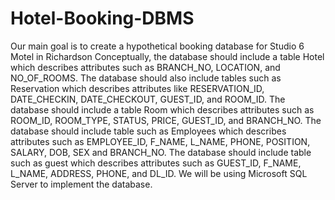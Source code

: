 # Hotel-Booking-DBMS

Our main goal is to create a hypothetical booking database for Studio 6 Motel in Richardson 
Conceptually, the database should include a table Hotel which describes attributes such as BRANCH_NO, LOCATION, and NO_OF_ROOMS. The database should also include tables such as Reservation which describes attributes like RESERVATION_ID, DATE_CHECKIN, DATE_CHECKOUT, GUEST_ID, and ROOM_ID. The database should include a table Room which describes attributes such as ROOM_ID, ROOM_TYPE, STATUS, PRICE, GUEST_ID, and BRANCH_NO. The database should include table such as Employees which describes attributes such as EMPLOYEE_ID, F_NAME, L_NAME, PHONE, POSITION, SALARY, DOB, SEX and BRANCH_NO. The database should include table such as guest which describes attributes such as GUEST_ID, F_NAME, L_NAME, ADDRESS, PHONE, and DL_ID.  We will be using Microsoft SQL Server to implement the database.
